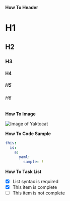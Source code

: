 __How To Header__

# H1
## H2
### H3
#### H4
##### H5
###### H6


__How To Image__

![Image of Yaktocat](https://octodex.github.com/images/yaktocat.png)


__How To Code Sample__

```yaml
this:
  is:
    a:
      yaml:
        sample: !
```

__How To Task List__

- [x] List syntax is required
- [x] This item is complete
- [ ] This item is not complete
